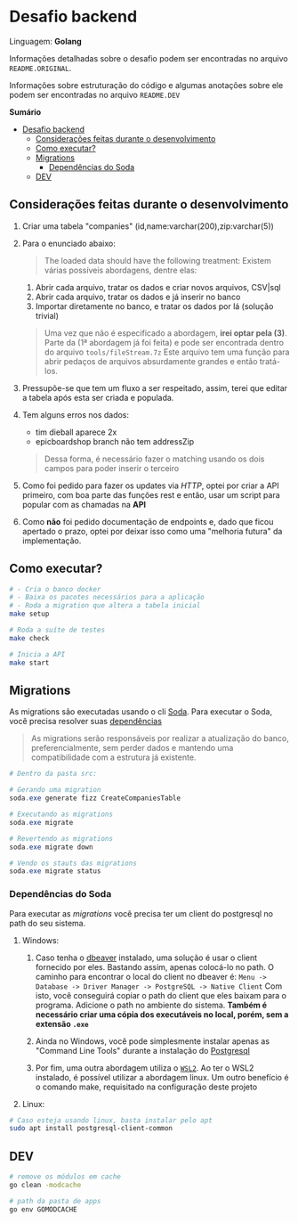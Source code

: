 <p style="
  display: block;
  width: 100px;
  height: 82px;
  margin: auto;
  filter: hue-rotate(180deg);
  background-image: url(https://assets.website-files.com/60147207eb0b6f4ddaeeaf73/601b7c07082f025136d6936c_logo-eventials.svg);
  background-size: 100px 82px;
  filter: invert(100%);" />


# Desafio backend

Linguagem: **Golang**

Informações detalhadas sobre o desafio podem ser encontradas no arquivo `README.ORIGINAL`.

Informações sobre estruturação do código e algumas anotações sobre ele podem ser encontradas no arquivo `README.DEV`

**Sumário**
- [Desafio backend](#desafio-backend)
  - [Considerações feitas durante o desenvolvimento](#considerações-feitas-durante-o-desenvolvimento)
  - [Como executar?](#como-executar)
  - [Migrations](#migrations)
    - [Dependências do Soda](#dependências-do-soda)
  - [DEV](#dev)

## Considerações feitas durante o desenvolvimento

1. Criar uma tabela "companies" (id,name:varchar(200),zip:varchar(5))

2. Para o enunciado abaixo:
    > The loaded data should have the following treatment:
    Existem várias possíveis abordagens, dentre elas:
    1. Abrir cada arquivo, tratar os dados e criar novos arquivos, CSV|sql
    2. Abrir cada arquivo, tratar os dados e já inserir no banco
    3. Importar diretamente no banco, e tratar os dados por lá (solução trivial)

    > Uma vez que não é especificado a abordagem, **irei optar pela (3)**.
    > Parte da (1ª abordagem já foi feita) e pode ser encontrada dentro do arquivo `tools/fileStream.7z`
    > Este arquivo tem uma função para abrir pedaços de arquivos absurdamente grandes e então tratá-los.

3. Pressupõe-se que tem um fluxo a ser respeitado, assim, terei que editar a tabela após esta ser criada
   e populada.

4. Tem alguns erros nos dados:
    - tim dieball aparece 2x
    - epicboardshop branch não tem addressZip

    > Dessa forma, é necessário fazer o matching usando os dois campos para poder inserir o terceiro

5. Como foi pedido para fazer os updates via *HTTP*, optei por criar a API primeiro, com boa parte
   das funções rest e então, usar um script para popular com as chamadas na **API**

6. Como **não** foi pedido documentação de endpoints e, dado que ficou apertado o prazo, optei por
   deixar isso como uma "melhoria futura" da implementação.

## Como executar?

```bash
# - Cria o banco docker
# - Baixa os pacotes necessários para a aplicação
# - Roda a migration que altera a tabela inicial
make setup

# Roda a suíte de testes
make check

# Inicia a API
make start
```

## Migrations

As migrations são executadas usando o cli [Soda]. Para executar o Soda,
você precisa resolver suas [dependências](#dependências-do-soda)

> As migrations serão responsáveis por realizar a atualização do banco,
> preferencialmente, sem perder dados e mantendo uma compatibilidade com
> a estrutura já existente.


```powershell
# Dentro da pasta src:

# Gerando uma migration
soda.exe generate fizz CreateCompaniesTable

# Executando as migrations
soda.exe migrate

# Revertendo as migrations
soda.exe migrate down

# Vendo os stauts das migrations
soda.exe migrate status
```

### Dependências do Soda

Para executar as *migrations* você precisa ter um client do postgresql no path do seu sistema.

1. Windows:
   1. Caso tenha o [dbeaver](https://dbeaver.io/) instalado, uma solução é usar o client
      fornecido por eles. Bastando assim, apenas colocá-lo no path.
      O caminho para encontrar o local do client no dbeaver é:
      `Menu -> Database -> Driver Manager -> PostgreSQL -> Native Client`
      Com isto, você conseguirá copiar o path do client que eles baixam para o programa.
      Adicione o path no ambiente do sistema. **Também é necessário criar uma cópia dos executáveis no local,
      porém, sem a extensão `.exe`**

   2. Ainda no Windows, você pode simplesmente instalar apenas as "Command Line Tools" durante a instalação do [Postgresql]

   3. Por fim, uma outra abordagem utiliza o [`WSL2`](https://docs.microsoft.com/en-us/windows/wsl/install-win10).
       Ao ter o WSL2 instalado, é possível utilizar a abordagem linux. Um outro benefício é o comando make, requisitado
       na configuração deste projeto

2. Linux:

```bash
# Caso esteja usando linux, basta instalar pelo apt
sudo apt install postgresql-client-common
```


## DEV

```bash
# remove os módulos em cache
go clean -modcache

# path da pasta de apps
go env GOMODCACHE
```



<!-- Links -->

[Soda]: https://gobuffalo.io/en/docs/db/toolbox
[Postgresql]: https://www.postgresql.org/download/windows/